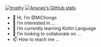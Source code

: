[![trophy](https://github-profile-trophy.vercel.app/?username=MiChongs)](https://github.com/ryo-ma/github-profile-trophy)
[![Anurag's GitHub stats](https://github-readme-stats.vercel.app/api?username=MiChongs)](https://github.com/anuraghazra/github-readme-stats)

- 👋 Hi, I’m @MiChongs
- 👀 I’m interested in ...
- 🌱 I’m currently learning Kotlin Language
- 💞️ I’m looking to collaborate on ...
- 📫 How to reach me ...

